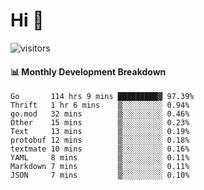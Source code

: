 # Hi 👋
 
![visitors](https://visitor-badge.glitch.me/badge?page_id=sorcererxw.sorcererx)

#### 📊 Monthly Development Breakdown

<!--START_SECTION:waka-->
```text
Go       114 hrs 9 mins █████████▓ 97.39%
Thrift   1 hr 6 mins    ▒░░░░░░░░░ 0.94%
go.mod   32 mins        ▒░░░░░░░░░ 0.46%
Other    15 mins        ▒░░░░░░░░░ 0.23%
Text     13 mins        ▒░░░░░░░░░ 0.19%
protobuf 12 mins        ▒░░░░░░░░░ 0.18%
textmate 10 mins        ▒░░░░░░░░░ 0.16%
YAML     8 mins         ▒░░░░░░░░░ 0.11%
Markdown 7 mins         ▒░░░░░░░░░ 0.11%
JSON     7 mins         ▒░░░░░░░░░ 0.10%
```
<!--END_SECTION:waka-->
